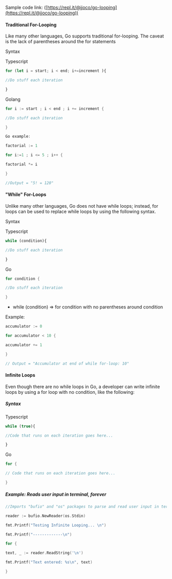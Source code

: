 Sample code link: ([https://repl.it/@jjoco/go-looping](https://repl.it/@jjoco/go-looping))

#### Traditional For-Looping

Like many other languages, Go supports traditional for-looping. The caveat is the lack of parentheses around the for statements

Syntax

Typescript
```ts
for (let i = start; i < end; i+=increment ){

//Do stuff each iteration

}
```
Golang
```go
for i := start ; i < end ; i += increment {

//Do stuff each iteration

}

Go example:

factorial := 1

for i:=1 ; i <= 5 ; i++ {

factorial *= i

}

//Output = "5! = 120"
```
#### "While" For-Loops

Unlike many other languages, Go does not have while loops; instead, for loops can be used to replace while loops by using the following syntax.

Syntax

Typescript
```ts
while (condition){

//Do stuff each iteration

}
```
Go
```go
for condition {

//Do stuff each iteration

}
```
- while (condition) => for condition with no parentheses around condition

Example:
```go
accumulator := 0

for accumulator < 10 {

accumulator += 1

}

// Output = "Accumulator at end of while for-loop: 10"
```
#### Infinite Loops

Even though there are no while loops in Go, a developer can write infinite loops by using a for loop with no condition, like the following:

##### Syntax

Typescript
```ts
while (true){

//Code that runs on each iteration goes here...

}
```
Go
```go
for {

// Code that runs on each iteration goes here...

}
```
##### Example: Reads user input in terminal, forever
```go
//Imports "bufio" and "os" packages to parse and read user input in terminal

reader := bufio.NewReader(os.Stdin)

fmt.Printf("Testing Infinite Looping... \n")

fmt.Printf("-------------\n")

for {

text, _ := reader.ReadString('\n')

fmt.Printf("Text entered: %s\n", text)

}
```